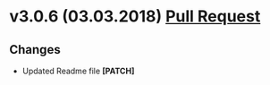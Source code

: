 ﻿# v3.0.6 (03.03.2018) [Pull Request](https://github.com/oskardudycz/GoldenEye/pull/51)

## Changes

* Updated Readme file **[PATCH]**